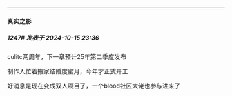 ﻿
*****

####  真实之影  
##### 1247#       发表于 2024-10-15 23:36

culitc两周年，下一章预计25年第二季度发布

制作人忙着搬家结婚度蜜月，今年才正式开工

好消息是现在变成双人项目了，一个blood社区大佬也参与进来了

